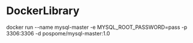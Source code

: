 # DockerLibrary

docker run --name mysql-master -e MYSQL_ROOT_PASSWORD=pass -p 3306:3306 -d pospome/mysql-master:1.0
